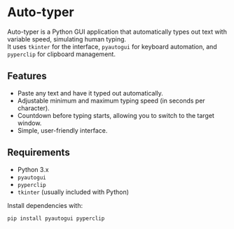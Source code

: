# Auto-typer

Auto-typer is a Python GUI application that automatically types out text with variable speed, simulating human typing.  
It uses `tkinter` for the interface, `pyautogui` for keyboard automation, and `pyperclip` for clipboard management.

## Features

- Paste any text and have it typed out automatically.
- Adjustable minimum and maximum typing speed (in seconds per character).
- Countdown before typing starts, allowing you to switch to the target window.
- Simple, user-friendly interface.

## Requirements

- Python 3.x
- `pyautogui`
- `pyperclip`
- `tkinter` (usually included with Python)

Install dependencies with:

```sh
pip install pyautogui pyperclip
```
